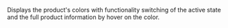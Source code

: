 Displays the product's colors with functionality switching of the active state and the full product information by hover on the color.
